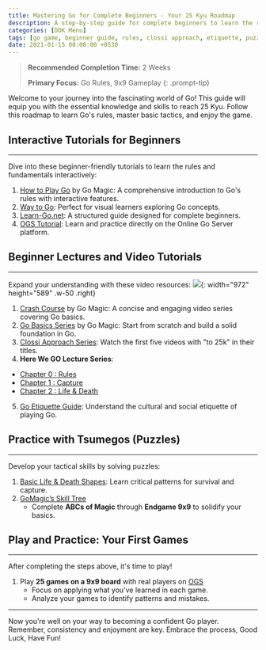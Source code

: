 ```yaml
---
title: Mastering Go for Complete Beginners - Your 25 Kyu Roadmap
description: A step-by-step guide for complete beginners to learn the rules, etiquette, and strategies of Go. Achieve 25 Kyu with ease!
categories: [DDK Menu]
tags: [go game, beginner guide, rules, clossi approach, etiquette, puzzles, 9x9 board]
date: 2021-01-15 00:00:00 +0530
---
```


> **Recommended Completion Time:** 2 Weeks  
>
> **Primary Focus:** Go Rules, 9x9 Gameplay
{: .prompt-tip}

Welcome to your journey into the fascinating world of Go! This guide will equip you with the essential knowledge and skills to reach 25 Kyu. Follow this roadmap to learn Go's rules, master basic tactics, and enjoy the game.

## Interactive Tutorials for Beginners

---

Dive into these beginner-friendly tutorials to learn the rules and fundamentals interactively:
1. <a href="https://gomagic.org/how-to-play-go-rules/" target="_blank" rel="nofollow noopener noreferrer">How to Play Go</a> by Go Magic: A comprehensive introduction to Go's rules with interactive features.
2. <a href="https://way-to-go.gitlab.io/#/en/intro" target="_blank" rel="nofollow noopener noreferrer">Way to Go</a>: Perfect for visual learners exploring Go concepts. 
3. <a href="https://www.learn-go.net/" target="_blank" rel="nofollow noopener noreferrer">Learn-Go.net</a>: A structured guide designed for complete beginners.
4. <a href="https://online-go.com/learn-to-play-go" target="_blank" rel="nofollow noopener noreferrer">OGS Tutorial</a>: Learn and practice directly on the Online Go Server platform.

## Beginner Lectures and Video Tutorials

---

Expand your understanding with these video resources:
![](https://d1muf25xaso8hp.cloudfront.net/https%3A%2F%2F2c521d1fb17a1d7030287958307e4dad.cdn.bubble.io%2Ff1683683179871x305409518608095400%2Fclossi-approach-draft-1.jpg?w=768&h=691&auto=compress&dpr=1&fit=max){: width="972" height="589" .w-50 .right}
1. <a href="https://gomagic.org/courses/go-rules/" target="_blank" rel="nofollow noopener noreferrer">Crash Course</a> by Go Magic: A concise and engaging video series covering Go basics.
2. <a href="https://youtube.com/playlist?list=PL4DLlaT_bvDG5y6WSfXU8cQsTsb4o3YnT&si=RI-5KXMm2W_zs40y" target="_blank" rel="nofollow noopener noreferrer">Go Basics Series</a> by Go Magic: Start from scratch and build a solid foundation in Go.
3. <a href="https://youtube.com/playlist?list=PL5mVjO5OFYSymMy2Mixl7E5vpwFDO_0B4&si=C_V23Nfre_AJsK2M" target="_blank" rel="nofollow noopener noreferrer">Clossi Approach Series</a>: Watch the first five videos with "to 25k" in their titles.
4. **Here We GO Lecture Series**:
  - <a href="https://youtube.com/playlist?list=PLsIslX1eRChKX-lLgRQQJiXpKRASE46Bb&si=q7cp3u7IjAY-WNdW" target="_blank" rel="nofollow noopener noreferrer">Chapter 0 : Rules</a>
  - <a href="https://youtube.com/playlist?list=PLsIslX1eRChLKaZhzT6skMr33Jw3kV95E&si=_JYqZQhDTcgGY9z8" target="_blank" rel="nofollow noopener noreferrer">Chapter 1 : Capture</a>
  - <a href="https://youtube.com/playlist?list=PLsIslX1eRChJ2cm4dzaP4WCWR_tkqlO3H&si=WTtsb8uNti1j0MJU" target="_blank" rel="nofollow noopener noreferrer">Chapter 2 : Life & Death</a>
5. <a href="https://youtu.be/cnW9dHvxOc0?si=g7onarM5xu6DjVHm" target="_blank" rel="nofollow noopener noreferrer">Go Etiquette Guide</a>: Understand the cultural and social etiquette of playing Go. 

## Practice with Tsumegos (Puzzles)

---

Develop your tactical skills by solving puzzles:
1. <a href="https://youtu.be/D8jl5PtFIVY?si=xAfvcXp1T8WZZrvp" target="_blank" rel="nofollow noopener noreferrer">Basic Life & Death Shapes</a>: Learn critical patterns for survival and capture.
2. <a href="https://gomagic.org/go-problems/" target="_blank" rel="nofollow noopener noreferrer">GoMagic’s Skill Tree</a> 
   - Complete **ABCs of Magic** through **Endgame 9x9** to solidify your basics.

## Play and Practice: Your First Games 

---

After completing the steps above, it's time to play! 
1. Play **25 games on a 9x9 board** with real players on <a href="https://online-go.com/" target="_blank" rel="nofollow noopener noreferrer">OGS</a> 
   - Focus on applying what you've learned in each game.  
   - Analyze your games to identify patterns and mistakes. 
  
---
 
Now you’re well on your way to becoming a confident Go player. Remember, consistency and enjoyment are key. Embrace the process, Good Luck, Have Fun!